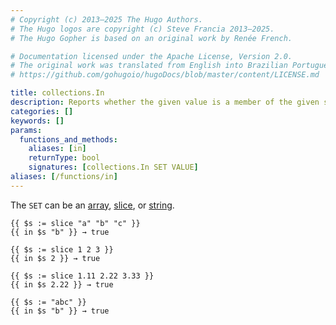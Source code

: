 ```yaml
---
# Copyright (c) 2013–2025 The Hugo Authors.
# The Hugo logos are copyright (c) Steve Francia 2013–2025.
# The Hugo Gopher is based on an original work by Renée French.

# Documentation licensed under the Apache License, Version 2.0.
# The original work was translated from English into Brazilian Portuguese.
# https://github.com/gohugoio/hugoDocs/blob/master/content/LICENSE.md

title: collections.In
description: Reports whether the given value is a member of the given set.
categories: []
keywords: []
params:
  functions_and_methods:
    aliases: [in]
    returnType: bool
    signatures: [collections.In SET VALUE]
aliases: [/functions/in]
---
```


The `SET` can be an [array](g), [slice](g), or [string](g).

```go-html-template
{{ $s := slice "a" "b" "c" }}
{{ in $s "b" }} → true
```

```go-html-template
{{ $s := slice 1 2 3 }}
{{ in $s 2 }} → true
```

```go-html-template
{{ $s := slice 1.11 2.22 3.33 }}
{{ in $s 2.22 }} → true
```

```go-html-template
{{ $s := "abc" }}
{{ in $s "b" }} → true
```

